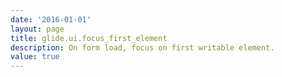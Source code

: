 ```yaml
---
date: '2016-01-01'
layout: page
title: glide.ui.focus_first_element
description: On form load, focus on first writable element.
value: true 
---
```

